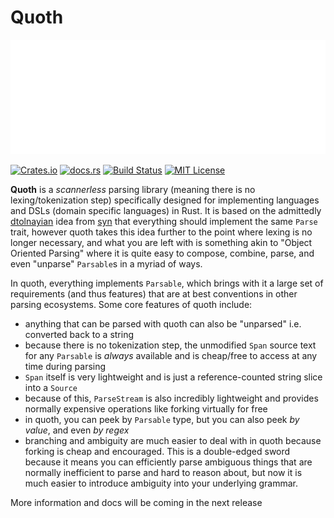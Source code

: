 # Quoth

![quoth raven](raven-with-quote.svg)

[![Crates.io](https://img.shields.io/crates/v/quoth)](https://crates.io/crates/quoth)
[![docs.rs](https://img.shields.io/docsrs/quoth?label=docs)](https://docs.rs/quoth/latest/quoth/)
[![Build Status](https://img.shields.io/github/actions/workflow/status/sam0x17/quoth/ci.yaml)](https://github.com/sam0x17/quoth/actions/workflows/ci.yaml?query=branch%3Amain)
[![MIT License](https://img.shields.io/github/license/sam0x17/quoth)](https://github.com/sam0x17/quoth/blob/main/LICENSE)

**Quoth** is a _scannerless_ parsing library (meaning there is no lexing/tokenization step)
specifically designed for implementing languages and DSLs (domain specific languages) in Rust.
It is based on the admittedly [dtolnayian](https://crates.io/users/dtolnay) idea from
[syn](https://crates.io/crates/syn) that everything should implement the same `Parse` trait,
however quoth takes this idea further to the point where lexing is no longer necessary, and
what you are left with is something akin to "Object Oriented Parsing" where it is quite easy to
compose, combine, parse, and even "unparse" `Parsable`s in a myriad of ways.

In quoth, everything implements `Parsable`, which brings with it a large set of requirements
(and thus features) that are at best conventions in other parsing ecosystems. Some core
features of quoth include:
- anything that can be parsed with quoth can also be "unparsed" i.e. converted back to a string
- because there is no tokenization step, the unmodified `Span` source text for any `Parsable`
  is _always_ available and is cheap/free to access at any time during parsing
- `Span` itself is very lightweight and is just a reference-counted string slice into a
  `Source`
- because of this, `ParseStream` is also incredibly lightweight and provides normally expensive
  operations like forking virtually for free
- in quoth, you can peek by `Parsable` type, but you can also peek _by value_, and even _by
  regex_
- branching and ambiguity are much easier to deal with in quoth because forking is cheap and
  encouraged. This is a double-edged sword because it means you can efficiently parse ambiguous
  things that are normally inefficient to parse and hard to reason about, but now it is much
  easier to introduce ambiguity into your underlying grammar.

More information and docs will be coming in the next release